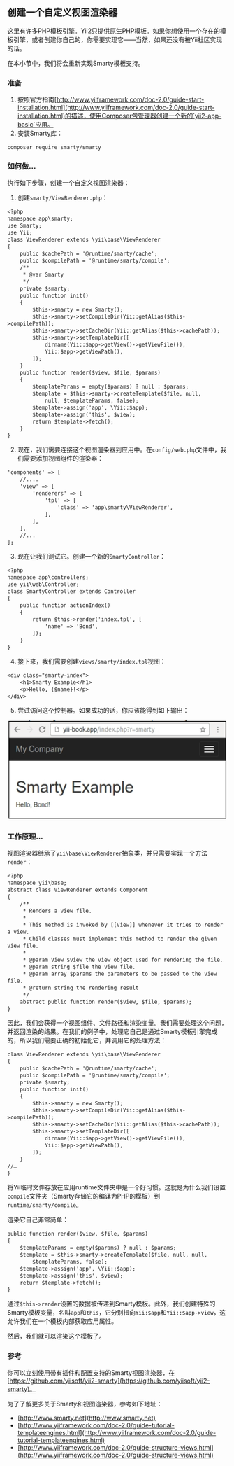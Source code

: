 ## 创建一个自定义视图渲染器

这里有许多PHP模板引擎。Yii2只提供原生PHP模板。如果你想使用一个存在的模板引擎，或者创建你自己的，你需要实现它——当然，如果还没有被Yii社区实现的话。

在本小节中，我们将会重新实现Smarty模板支持。

### 准备

1. 按照官方指南[http://www.yiiframework.com/doc-2.0/guide-start-installation.html](http://www.yiiframework.com/doc-2.0/guide-start-installation.html)的描述，使用Composer包管理器创建一个新的`yii2-app-basic`应用。
2. 安装Smarty库：

```
composer require smarty/smarty
```

### 如何做...

执行如下步骤，创建一个自定义视图渲染器：

1. 创建`smarty/ViewRenderer.php`：

```
<?php
namespace app\smarty;
use Smarty;
use Yii;
class ViewRenderer extends \yii\base\ViewRenderer
{
    public $cachePath = '@runtime/smarty/cache';
    public $compilePath = '@runtime/smarty/compile';
    /**
     * @var Smarty
     */
    private $smarty;
    public function init()
    {
        $this->smarty = new Smarty();
        $this->smarty->setCompileDir(Yii::getAlias($this->compilePath));
        $this->smarty->setCacheDir(Yii::getAlias($this->cachePath));
        $this->smarty->setTemplateDir([
            dirname(Yii::$app->getView()->getViewFile()),
            Yii::$app->getViewPath(),
        ]);
    }
    public function render($view, $file, $params)
    {
        $templateParams = empty($params) ? null : $params;
        $template = $this->smarty->createTemplate($file, null,
            null, $templateParams, false);
        $template->assign('app', \Yii::$app);
        $template->assign('this', $view);
        return $template->fetch();
    }
}
```

2. 现在，我们需要连接这个视图渲染器到应用中。在`config/web.php`文件中，我们需要添加视图组件的渲染器：

```
'components' => [
    //....
    'view' => [
        'renderers' => [
            'tpl' => [
                'class' => 'app\smarty\ViewRenderer',
            ],
        ],
    ],
    //...
];
```

3. 现在让我们测试它。创建一个新的`SmartyController`：

```
<?php
namespace app\controllers;
use yii\web\Controller;
class SmartyController extends Controller
{
    public function actionIndex()
    {
        return $this->render('index.tpl', [
            'name' => 'Bond',
        ]);
    }
}
```

4. 接下来，我们需要创建`views/smarty/index.tpl`视图：

```
<div class="smarty-index">
    <h1>Smarty Example</h1>
    <p>Hello, {$name}!</p>
</div>
```

5. 尝试访问这个控制器。如果成功的话，你应该能得到如下输出：

![](../images/808.png)

### 工作原理...

视图渲染器继承了`yii\base\ViewRenderer`抽象类，并只需要实现一个方法`render`：

```
<?php
namespace yii\base;
abstract class ViewRenderer extends Component
{
    /**
     * Renders a view file.
     *
     * This method is invoked by [[View]] whenever it tries to render a view.
     * Child classes must implement this method to render the given view file.
     *
     * @param View $view the view object used for rendering the file.
     * @param string $file the view file.
     * @param array $params the parameters to be passed to the view file.
     * @return string the rendering result
     */
    abstract public function render($view, $file, $params);
}
```

因此，我们会获得一个视图组件、文件路径和渲染变量。我们需要处理这个问题，并返回渲染的结果。在我们的例子中，处理它自己是通过Smarty模板引擎完成的，所以我们需要正确的初始化它，并调用它的处理方法：

```
class ViewRenderer extends \yii\base\ViewRenderer
{
    public $cachePath = '@runtime/smarty/cache';
    public $compilePath = '@runtime/smarty/compile';
    private $smarty;
    public function init()
    {
        $this->smarty = new Smarty();
        $this->smarty->setCompileDir(Yii::getAlias($this->compilePath));
        $this->smarty->setCacheDir(Yii::getAlias($this->cachePath));
        $this->smarty->setTemplateDir([
            dirname(Yii::$app->getView()->getViewFile()),
            Yii::$app->getViewPath(),
        ]);
    }
//…
}
```

将Yii临时文件存放在应用runtime文件夹中是一个好习惯。这就是为什么我们设置`compile`文件夹（Smarty存储它的编译为PHP的模板）到`runtime/smarty/compile`。

渲染它自己非常简单：

```
public function render($view, $file, $params)
{
    $templateParams = empty($params) ? null : $params;
    $template = $this->smarty->createTemplate($file, null, null,
        $templateParams, false);
    $template->assign('app', \Yii::$app);
    $template->assign('this', $view);
    return $template->fetch();
}
```

通过`$this->render`设置的数据被传递到Smarty模板。此外，我们创建特殊的Smarty模板变量，名叫`app`和`this`，它分别指向`Yii:$app`和`Yii::$app->view`，这允许我们在一个模板内部获取应用属性。

然后，我们就可以渲染这个模板了。

### 参考

你可以立刻使用带有插件和配置支持的Smarty视图渲染器，在[https://github.com/yiisoft/yii2-smarty](https://github.com/yiisoft/yii2-smarty)。

为了了解更多关于Smarty和视图渲染器，参考如下地址：

- [http://www.smarty.net](http://www.smarty.net)
- [http://www.yiiframework.com/doc-2.0/guide-tutorial-templateengines.html](http://www.yiiframework.com/doc-2.0/guide-tutorial-templateengines.html)
- [http://www.yiiframework.com/doc-2.0/guide-structure-views.html](http://www.yiiframework.com/doc-2.0/guide-structure-views.html)